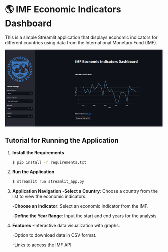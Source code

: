 # :earth_americas: IMF Economic Indicators Dashboard

This is a simple Streamlit application that displays economic indicators for different countries using data from the International Monetary Fund (IMF).

![Dashboard](dashboard.PNG)

## Tutorial for Running the Application

1. **Install the Requirements**
   ```bash
   $ pip install -r requirements.txt
2. **Run the Application**
   ```bash
   $ streamlit run streamlit_app.py
3. **Application Navigation**
   -**Select a Country**: Choose a country from the list to view the economic indicators.
   
   -**Choose an Indicator**: Select an economic indicator from the IMF.
   
   -**Define the Year Range**: Input the start and end years for the analysis.
5. **Features**
   -Interactive data visualization with graphs.
   
   -Option to download data in CSV format.
   
   -Links to access the IMF API.




